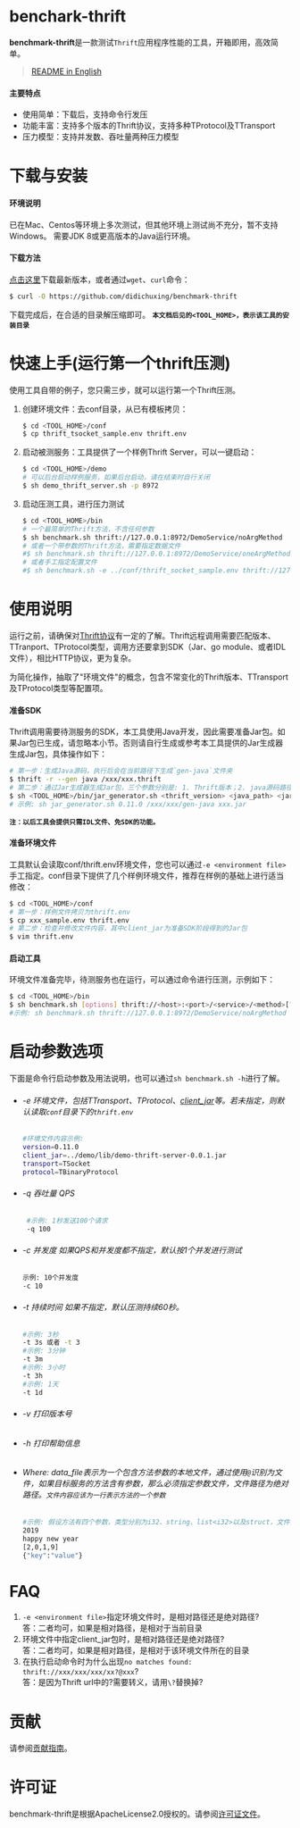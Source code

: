 # benchark-thrift
**benchmark-thrift**是一款测试`Thrift`应用程序性能的工具，开箱即用，高效简单。
> [README in English](README_EN.md)
#### 主要特点
 * 使用简单：下载后，支持命令行发压 
 * 功能丰富：支持多个版本的Thrift协议，支持多种TProtocol及TTransport
 * 压力模型：支持并发数、吞吐量两种压力模型  
# 下载与安装
#### 环境说明
已在Mac、Centos等环境上多次测试，但其他环境上测试尚不充分，暂不支持Windows。
需要JDK 8或更高版本的Java运行环境。
#### 下载方法
[点击这里](https://github.com/didichuxing/benchmark-thrift)下载最新版本，或者通过`wget`、`curl`命令：
     
```bash
$ curl -O https://github.com/didichuxing/benchmark-thrift
```
下载完成后，在合适的目录解压缩即可。
**`本文档后见的<TOOL_HOME>，表示该工具的安装目录`**

# 快速上手(运行第一个thrift压测)
使用工具自带的例子，您只需三步，就可以运行第一个Thrift压测。
1. 创建环境文件：去conf目录，从已有模板拷贝：
	```bash
	$ cd <TOOL_HOME>/conf
	$ cp thrift_tsocket_sample.env thrift.env
	```
2. 启动被测服务：工具提供了一个样例Thrift Server，可以一键启动： 
	```bash
	$ cd <TOOL_HOME>/demo
	# 可以后台启动样例服务，如果后台启动，请在结束时自行关闭
	$ sh demo_thrift_server.sh -p 8972 
	```
3. 启动压测工具，进行压力测试
	```bash
	$ cd <TOOL_HOME>/bin
	# 一个最简单的Thrift方法，不含任何参数
	$ sh benchmark.sh thrift://127.0.0.1:8972/DemoService/noArgMethod
	# 或者一个带参数的Thrift方法，需要指定数据文件
	#$ sh benchmark.sh thrift://127.0.0.1:8972/DemoService/oneArgMethod?@../demo/data/oneArgMethod.text
	# 或者手工指定配置文件
	#$ sh benchmark.sh -e ../conf/thrift_socket_sample.env thrift://127.0.0.1:8972/DemoService/noArgMethod
	```

# 使用说明
运行之前，请确保对[Thrift协议](https://thrift.apache.org/tutorial/)有一定的了解。Thrift远程调用需要匹配版本、TTranport、TProtocol类型，调用方还要拿到SDK（Jar、go module、或者IDL文件），相比HTTP协议，更为复杂。

为简化操作，抽取了"环境文件"的概念，包含不常变化的Thrift版本、TTransport及TProtocol类型等配置项。

#### 准备SDK
Thrift调用需要待测服务的SDK，本工具使用Java开发，因此需要准备Jar包。如果Jar包已生成，请忽略本小节。否则请自行生成或参考本工具提供的Jar生成器生成Jar包，具体操作如下：

```bash
# 第一步：生成Java源码，执行后会在当前路径下生成`gen-java`文件夹
$ thrift -r --gen java /xxx/xxx.thrift 
# 第二步：通过Jar生成器生成Jar包，三个参数分别是: 1. Thrift版本；2. java源码路径(绝对路径)；3. jar包的位置和名称
$ sh <TOOL_HOME>/bin/jar_generator.sh <thrift_version> <java_path> <jar_path> 
# 示例: sh jar_generator.sh 0.11.0 /xxx/xxx/gen-java xxx.jar
```
**`注：以后工具会提供只需IDL文件、免SDK的功能。`**

#### 准备环境文件
工具默认会读取conf/thrift.env环境文件，您也可以通过`-e <environment file>`手工指定。conf目录下提供了几个样例环境文件，推荐在样例的基础上进行适当修改：
```bash
$ cd <TOOL_HOME>/conf
# 第一步：样例文件拷贝为thrift.env
$ cp xxx_sample.env thrift.env
# 第二步：检查并修改文件内容，其中client_jar为准备SDK阶段得到的Jar包
$ vim thrift.env
```

#### 启动工具 
环境文件准备完毕，待测服务也在运行，可以通过命令进行压测，示例如下：  
```bash
$ cd <TOOL_HOME>/bin
$ sh benchmark.sh [options] thrift://<host>:<port>/<service>/<method>[?@<data_file>]
#示例: sh benchmark.sh thrift://127.0.0.1:8972/DemoService/noArgMethod
```

# 启动参数选项
下面是命令行启动参数及用法说明，也可以通过`sh benchmark.sh -h`进行了解。 
 * ###### -e 环境文件，包括TTransport、TProtocol、[client_jar](#准备SDK)等。若未指定，则默认读取`conf`目录下的`thrift.env`
    ```bash
    #环境文件内容示例:     
    version=0.11.0  
	client_jar=../demo/lib/demo-thrift-server-0.0.1.jar
    transport=TSocket  
    protocol=TBinaryProtocol 
    ```    
 * ###### -q 吞吐量 QPS 
   ```bash
    #示例: 1秒发送100个请求
    -q 100
    ``` 
 * ###### -c 并发度 如果QPS和并发度都不指定，默认按1个并发进行测试 
    ```bash
    示例: 10个并发度
    -c 10
    ``` 
 * ###### -t 持续时间 如果不指定，默认压测持续60秒。
    ```bash
    #示例: 3秒
    -t 3s 或者 -t 3
    #示例: 3分钟
    -t 3m
    #示例: 3小时
    -t 3h
    #示例: 1天
    -t 1d
    ``` 
 * ###### -v 打印版本号
 * ###### -h 打印帮助信息
 * ###### Where: data_file表示为一个包含方法参数的本地文件，通过使用`@`识别为文件，如果目标服务的方法含有参数，那么必须指定参数文件，文件路径为绝对路径。`文件内容应该为一行表示方法的一个参数`
    ```bash
    #示例: 假设方法有四个参数，类型分别为i32、string、list<i32>以及struct，文件内容形式应为
    2019
    happy new year
    [2,0,1,9]
    {"key":"value"}
    ```

# FAQ
1. `-e <environment file>`指定环境文件时，是相对路径还是绝对路径?  
	答：二者均可，如果是相对路径，是相对于当前目录
2. 环境文件中指定client_jar包时，是相对路径还是绝对路径?  
	答：二者均可，如果是相对路径，是相对于该环境文件所在的目录
3. 在执行启动命令时为什么出现`no matches found: thrift://xxx/xxx/xxx/xx?@xxx`?  
    答：是因为Thrift url中的?需要转义，请用`\?`替换掉?

# 贡献

请参阅[贡献指南](CONTRIBUTING.md)。

# 许可证

benchmark-thrift是根据ApacheLicense2.0授权的。请参阅[许可证文件](LICENSE)。
